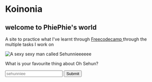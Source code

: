 <!DOCTYPE html>
<html>
  <head>
   <h1> Koinonia </h1>
    <h2> welcome to PhiePhie's world  </h2>
    <p> A site to practice what I've learnt through <a href="https://www.freecodecamp.org/"> Freecodecamp </a> through the multiple tasks I work on </p>
    <img src="https://vignette.wikia.nocookie.net/kpop/images/b/b1/EXO_Sehun_Obsession_teaser_photo_3.png/revision/latest?cb=20191114220520" alt=" A sexy sexy man called Sehunnieeeeee">
  <p> What is your favourite thing about Oh Sehun? </p>
<form >
  <input type="text" placeholder="sehunniee">
  <button type="submit"> Submit </button>
    </form>
